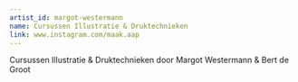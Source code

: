```yaml
---
artist_id: margot-westermann
name: Cursussen Illustratie & Druktechnieken
link: www.instagram.com/maak.aap
---
```


Cursussen Illustratie & Druktechnieken door Margot Westermann & Bert de Groot
